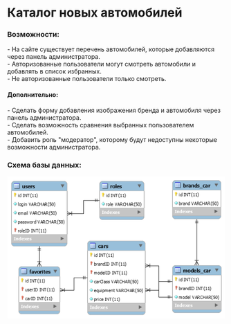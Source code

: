 <h1> Каталог новых автомобилей </h1>
<h3> Возможности: </h3>
  - На сайте существует перечень автомобилей, которые добавляются через панель администратора. <br>
  - Авторизованные пользователи могут смотреть автомобили и добавлять в список избранных. <br>
  - Не авторизованные пользователи только смотреть. <br>

 <h4> Дополнительно: </h4>
  - Сделать форму добавления изображения бренда и автомобиля через панель администратора. <br>
  - Сделать возможность сравнения выбранных пользователем автомобилей. <br>
  - Добавить роль "модератор", которому будут недоступны некоторые возможности администратора. <br>

<h3> Схема базы данных: </h3>
 
![GitHub Logo](https://github.com/pavel3423/car_catalog/blob/master/src/main/sqlScript/Diagram.png)